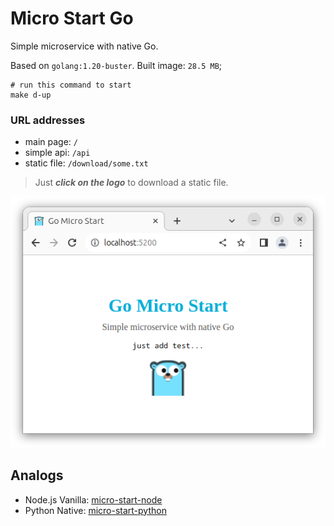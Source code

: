 # Micro Start Go

Simple microservice with native Go.

Based on `golang:1.20-buster`. Built image: `28.5 MB`;
```shell
# run this command to start
make d-up
```

### URL addresses
- main page: `/`
- simple api: `/api`
- static file: `/download/some.txt`

> Just **_click on the logo_** to download a static file.

![img.png](img.png)

## Analogs
- Node.js Vanilla: [micro-start-node](https://github.com/phacman/micro-start-node)
- Python Native: [micro-start-python](https://github.com/phacman/micro-start-python)